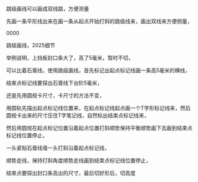 
跳级画线可以画成双线路，方便测量

先画一条平形线出来在画一条从起点开始打斜的跳级线来，画出双线来方便侧量，
​


0000


跳级画线，2025细节

举例说明，上挡板封口条大了，高了5毫米，暂时不切，

可以比着石膏线，使用跳级画线，首先标记出起点标记线画一条高5毫米的横线，

结束点标记线要探出石膏线下台阶5毫米，

还是先用圆规卡尺寸，卡尺寸的方法不变，

用圆轨先描出起点标记线位置来，在起点标记线起点画一个T字形标记线来，然后圆规卡出来的尺寸压住T字笔记线，自然标出结束点标记线来，

然后用圆规在起点标记位置沿着起点位置打斜顺势保持平衡顺势画下去画到结束点标记线位置停止，

一头紧贴石膏线墙一头打斜沿着起点标记线，

顺势走线，保持打斜角度顺势走线画到结束点标记线位置停止，


结束点要探出封口条高出的尺寸，最后切好形后，切高度












